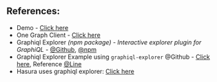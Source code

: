 ## References: 

- Demo - [Click here](https://www.onegraph.com/graphiql)
- One Graph Client - [Click here](https://github.com/OneGraph/onegraph-client)
- Graphiql Explorer *(npm package)* - *Interactive explorer plugin for GraphiQL* - [@Github](https://github.com/OneGraph/graphiql-explorer), [@npm](https://www.npmjs.com/package/graphiql-explorer)
- Graphiql Explorer Example using `graphiql-explorer` @Github - [Click here](https://github.com/OneGraph/graphiql-explorer-example), Reference [@Line](https://github.com/OneGraph/graphiql-explorer-example/blob/master/src/App.js#L5)
- Hasura uses graphiql explorer: [Click here](https://github.com/hasura/graphql-engine/blob/master/console/src/components/Services/ApiExplorer/OneGraphExplorer/OneGraphExplorer.js#L3)

